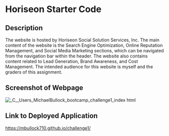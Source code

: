 # Horiseon Starter Code

## Description

The website is hosted by Horiseon Social Solution Services, Inc. The main content of the website is the Search Engine Optimization, Online Reputation Management, and Social Media Marketing sections, which can be navigated from the navigation bar within the header. The website also contains content related to Lead Generation, Brand Awareness, and Cost Management. The intended audience for this website is myself and the graders of this assignment.

## Screenshot of Webpage

![_C__Users_MichaelBullock_bootcamp_challenge1_index html](https://github.com/mbullock710/challenge1/assets/148500556/b8e74265-94bd-4b08-9999-512daaaf66f3)

## Link to Deployed Application

https://mbullock710.github.io/challenge1/
